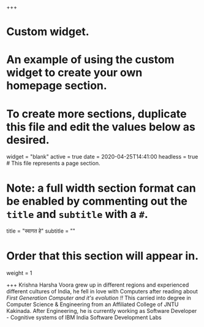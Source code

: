 +++
# Custom widget.
# An example of using the custom widget to create your own homepage section.
# To create more sections, duplicate this file and edit the values below as desired.
widget = "blank"
active = true
date = 2020-04-25T14:41:00
headless = true  # This file represents a page section.

# Note: a full width section format can be enabled by commenting out the `title` and `subtitle` with a `#`.
title = "स्वागत हे"
subtitle = ""

# Order that this section will appear in.
weight = 1

+++
Krishna Harsha Voora grew up in different regions and experienced different cultures of India, he fell in love
with Computers after reading about *First Generation Computer and it's evolution !!*
This carried into degree in Computer Science & Engineering from an Affiliated College of JNTU Kakinada.
After Engineering, he is currently working as Software Developer - Cognitive systems of
IBM India Software Development Labs 
